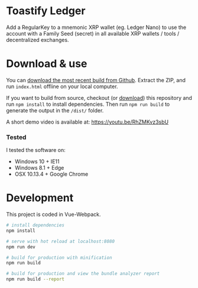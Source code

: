 # Toastify Ledger

Add a RegularKey to a mnemonic XRP wallet (eg. Ledger Nano) to use the account with a Family Seed (secret) in all available XRP wallets / tools / decentralized exchanges.

# Download & use

You can [download the most recent build from Github](https://github.com/WietseWind/toastify-ledger/releases). 
Extract the ZIP, and run `index.html` offline on your local computer.

If you want to build from source, checkout (or [download](https://github.com/WietseWind/toastify-ledger/archive/development.zip)) this repository and run `npm install` to install dependencies. Then run `npm run build` to generate the output in the `/dist/` folder.

A short demo video is available at: https://youtu.be/RhZMKvz3sbU

### Tested

I tested the software on:

 - Windows 10 + IE11
 - Windows 8.1 + Edge
 - OSX 10.13.4 + Google Chrome

# Development

This project is coded in Vue-Webpack.

``` bash
# install dependencies
npm install

# serve with hot reload at localhost:8080
npm run dev

# build for production with minification
npm run build

# build for production and view the bundle analyzer report
npm run build --report
```
